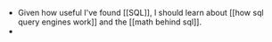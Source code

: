 - Given how useful I've found [[SQL]], I should learn about [[how sql query engines work]] and the [[math behind sql]].
-